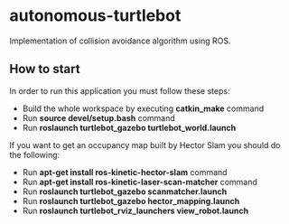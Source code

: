 # autonomous-turtlebot
Implementation of collision avoidance algorithm using ROS.

## How to start

In order to run this application you must follow these steps:

* Build the whole workspace by executing **catkin_make** command
* Run **source devel/setup.bash** command
* Run **roslaunch turtlebot_gazebo turtlebot_world.launch**

If you want to get an occupancy map built by Hector Slam you should do the following:
* Run **apt-get install ros-kinetic-hector-slam** command
* Run **apt-get install ros-kinetic-laser-scan-matcher** command
* Run **roslaunch turtlebot_gazebo scanmatcher.launch**
* Run **roslaunch turtlebot_gazebo hector_mapping.launch**
* Run **roslaunch turtlebot_rviz_launchers view_robot.launch**


